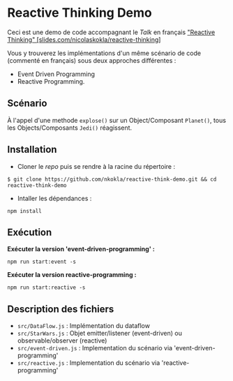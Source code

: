 # Reactive Thinking Demo

Ceci est une demo de code accompagnant le _Talk_ en français ["Reactive Thinking" [slides.com/nicolaskokla/reactive-thinking]](https://slides.com/nicolaskokla/reactive-thinking)

Vous y trouverez les implémentations d'un même scénario de code (commenté en français) sous deux approches différentes :
* Event Driven Programming
* Reactive Programming.

## Scénario 

À l'appel d'une methode `explose()` sur un Object/Composant `Planet()`, tous les Objects/Composants `Jedi()` réagissent.

## Installation

* Cloner le _repo_ puis se rendre à la racine du  répertoire : 
```
$ git clone https://github.com/nkokla/reactive-think-demo.git && cd reactive-think-demo
```

* Intaller les dépendances :
```
npm install
```

## Exécution 

__Exécuter la version 'event-driven-programming' :__
```
npm run start:event -s
```

__Exécuter la version reactive-programming :__
```
npm run start:reactive -s
```

## Description des fichiers

* `src/DataFlow.js` : Implémentation du dataflow
* `src/StarWars.js` : Objet emitter/listener (event-driven) ou observable/observer (reactive)
* `src/event-driven.js` : Implementation du scénario via 'event-driven-programming'
* `src/reactive.js` : Implementation du scénario via 'reactive-programming'